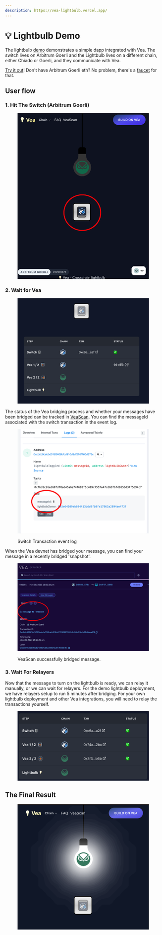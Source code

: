 ```yaml
---
description: https://vea-lightbulb.vercel.app/
---
```


# 💡 Lightbulb Demo

The lightbulb [demo](https://vea-lightbulb.vercel.app/) demonstrates a simple dapp integrated with Vea. The switch lives on Arbitrum Goerli and the Lightbulb lives on a different chain, either Chiado or Goerli, and they communicate with Vea.

[Try it out](https://vea-lightbulb.vercel.app/)! Don't have Arbitrum Goerli eth? No problem, there's a [faucet](https://faucet.triangleplatform.com/arbitrum/goerli) for that.

## User flow

### 1. Hit The Switch (Arbitrum Goerli)

<figure><img src="../../.gitbook/assets/image (53).png" alt=""><figcaption></figcaption></figure>

### 2. Wait for Vea

<figure><img src="../../.gitbook/assets/image (41).png" alt=""><figcaption></figcaption></figure>

The status of the Vea bridging process and whether your messages have been bridged can be tracked in [VeaScan](https://veascan.io/). You can find the messageId associated with the switch transaction in the event log.

<figure><img src="../../.gitbook/assets/image (43).png" alt=""><figcaption><p>Switch Transaction event log</p></figcaption></figure>

When the Vea devnet has bridged your message, you can find your message in a recently bridged 'snapshot'.

<figure><img src="../../.gitbook/assets/image (24).png" alt=""><figcaption><p>VeaScan successfully bridged message.</p></figcaption></figure>

### 3. Wait For Relayers

Now that the message to turn on the lightbulb is ready, we can relay it manually, or we can wait for relayers. For the demo lightbulb deployment, we have relayers setup to run 5 minutes after bridging. For your own lightbulb deployment and other Vea integrations, you will need to relay the transactions yourself.

<figure><img src="../../.gitbook/assets/image (35).png" alt=""><figcaption></figcaption></figure>

## The Final Result

<figure><img src="../../.gitbook/assets/image (9).png" alt=""><figcaption></figcaption></figure>
